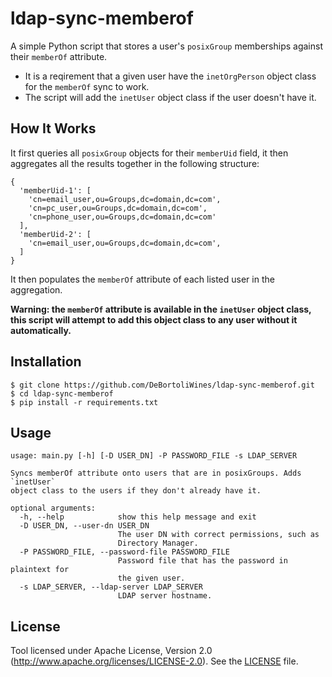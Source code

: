 # ldap-sync-memberof

A simple Python script that stores a user's `posixGroup` memberships against their `memberOf` attribute.

* It is a reqirement that a given user have the `inetOrgPerson` object class for the `memberOf` sync to work.
* The script will add the `inetUser` object class if the user doesn't have it.

## How It Works
It first queries all `posixGroup` objects for their `memberUid` field, it then aggregates all the results together in the following structure:

```
{
  'memberUid-1': [
    'cn=email_user,ou=Groups,dc=domain,dc=com',
    'cn=pc_user,ou=Groups,dc=domain,dc=com',
    'cn=phone_user,ou=Groups,dc=domain,dc=com'
  ],
  'memberUid-2': [
    'cn=email_user,ou=Groups,dc=domain,dc=com',  
  ]
}
```

It then populates the `memberOf` attribute of each listed user in the aggregation.

**Warning: the `memberOf` attribute is available in the `inetUser` object class, this script will attempt to add this object class to any user without it automatically.**

## Installation

```
$ git clone https://github.com/DeBortoliWines/ldap-sync-memberof.git
$ cd ldap-sync-memberof
$ pip install -r requirements.txt
```

## Usage

```
usage: main.py [-h] [-D USER_DN] -P PASSWORD_FILE -s LDAP_SERVER

Syncs memberOf attribute onto users that are in posixGroups. Adds `inetUser`
object class to the users if they don't already have it.

optional arguments:
  -h, --help            show this help message and exit
  -D USER_DN, --user-dn USER_DN
                        The user DN with correct permissions, such as
                        Directory Manager.
  -P PASSWORD_FILE, --password-file PASSWORD_FILE
                        Password file that has the password in plaintext for
                        the given user.
  -s LDAP_SERVER, --ldap-server LDAP_SERVER
                        LDAP server hostname.
```

## License
Tool licensed under Apache License, Version 2.0 (http://www.apache.org/licenses/LICENSE-2.0). See the [LICENSE](/LICENSE) file.
